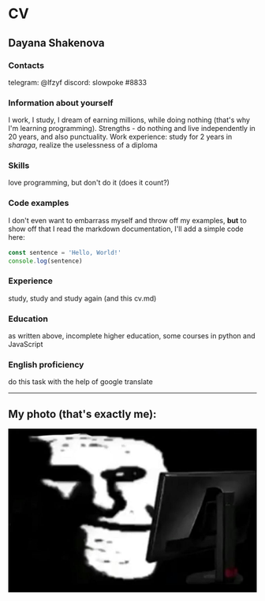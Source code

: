 # CV
## Dayana Shakenova

### Contacts
telegram: @lfzyf
discord: slowpoke #8833

### Information about yourself
I work, I study, I dream of earning millions, while doing nothing (that's why I'm learning programming). Strengths - do nothing and live independently in 20 years, and also punctuality. Work experience: study for 2 years in _sharaga_, realize the uselessness of a diploma

### Skills
love programming, but don't do it (does it count?)

### Code examples
I don't even want to embarrass myself and throw off my examples, **but** to show off that I read the markdown documentation, I'll add a simple code here:
```javascript
const sentence = 'Hello, World!'
console.log(sentence)
```

### Experience
study, study and study again (and this cv.md)

### Education
as written above, incomplete higher education, some courses in python and JavaScript

### English proficiency
do this task with the help of google translate
********* 
## My photo (that's exactly me):
![img](me.jpg)
